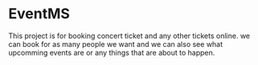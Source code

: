 # EventMS
This project is for booking concert ticket and any other tickets online. 
we can book for as many people we want and we can also see what upcomming events are or any things that are about to happen.
